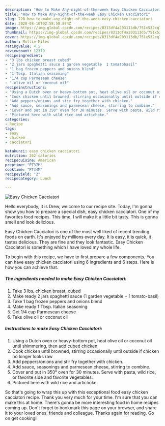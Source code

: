 ```yaml
---
description: "How to Make Any-night-of-the-week Easy Chicken Cacciatori"
title: "How to Make Any-night-of-the-week Easy Chicken Cacciatori"
slug: 728-how-to-make-any-night-of-the-week-easy-chicken-cacciatori
date: 2020-08-10T02:58:50.874Z
image: https://img-global.cpcdn.com/recipes/8313df4a203113db/751x532cq70/easy-chicken-cacciatori-recipe-main-photo.jpg
thumbnail: https://img-global.cpcdn.com/recipes/8313df4a203113db/751x532cq70/easy-chicken-cacciatori-recipe-main-photo.jpg
cover: https://img-global.cpcdn.com/recipes/8313df4a203113db/751x532cq70/easy-chicken-cacciatori-recipe-main-photo.jpg
author: Mollie Miles
ratingvalue: 4.5
reviewcount: 12379
recipeingredient:
- "3 lbs chicken breast cubed"
- "2 jars spaghetti sauce 1 garden vegetable  1 tomatobasil"
- "1 bag frozen peppers and onions blend"
- "1 Tbsp. Italian seasoning"
- "1/4 cup Parmesean cheese"
- " olive oil or coconut oil"
recipeinstructions:
- "Using a Dutch oven or heavy-bottom pot, heat olive oil or coconut oil until shimmering, then add cubed chicken."
- "Cook chicken until browned, stirring occasionally until outside if chicken no longer looks raw"
- "Add peppers/onions and stir fry together with chicken."
- "Add sauce, seasonings and parmesean cheese, stirring to combine."
- "Cover and put in 350° oven for 30 minutes. Serve with pasta, wild rice, or favorite side and favorite vegetables."
- "Pictured here with wild rice and artichoke."
categories:
- Recipe
tags:
- easy
- chicken
- cacciatori

katakunci: easy chicken cacciatori 
nutrition: 262 calories
recipecuisine: American
preptime: "PT37M"
cooktime: "PT34M"
recipeyield: "2"
recipecategory: Lunch

---
```



![Easy Chicken Cacciatori](https://img-global.cpcdn.com/recipes/8313df4a203113db/751x532cq70/easy-chicken-cacciatori-recipe-main-photo.jpg)

Hello everybody, it is Drew, welcome to our recipe site. Today, I'm gonna show you how to prepare a special dish, easy chicken cacciatori. One of my favorites food recipes. This time, I will make it a little bit tasty. This is gonna smell and look delicious.

Easy Chicken Cacciatori is one of the most well liked of recent trending foods on earth. It's enjoyed by millions every day. It is easy, it is quick, it tastes delicious. They are fine and they look fantastic. Easy Chicken Cacciatori is something which I have loved my whole life.




To begin with this recipe, we have to first prepare a few components. You can have easy chicken cacciatori using 6 ingredients and 6 steps. Here is how you can achieve that.

<!--inarticleads1-->

##### The ingredients needed to make Easy Chicken Cacciatori:

1. Take 3 lbs. chicken breast, cubed
1. Make ready 2 jars spaghetti sauce (1 garden vegetable + 1 tomato-basil)
1. Take 1 bag frozen peppers and onions blend
1. Make ready 1 Tbsp. Italian seasoning
1. Get 1/4 cup Parmesean cheese
1. Take  olive oil or coconut oil




<!--inarticleads2-->

##### Instructions to make Easy Chicken Cacciatori:

1. Using a Dutch oven or heavy-bottom pot, heat olive oil or coconut oil until shimmering, then add cubed chicken.
1. Cook chicken until browned, stirring occasionally until outside if chicken no longer looks raw
1. Add peppers/onions and stir fry together with chicken.
1. Add sauce, seasonings and parmesean cheese, stirring to combine.
1. Cover and put in 350° oven for 30 minutes. Serve with pasta, wild rice, or favorite side and favorite vegetables.
1. Pictured here with wild rice and artichoke.




So that's going to wrap this up with this exceptional food easy chicken cacciatori recipe. Thank you very much for your time. I'm sure that you can make this at home. There's gonna be more interesting food in home recipes coming up. Don't forget to bookmark this page on your browser, and share it to your loved ones, friends and colleague. Thanks again for reading. Go on get cooking!
